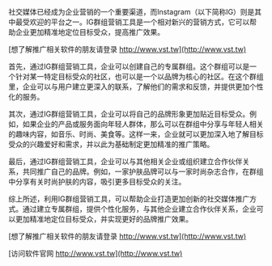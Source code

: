 社交媒体已经成为企业营销的一个重要渠道，而Instagram（以下简称IG）则是其中最受欢迎的平台之一。IG群组营销工具是一个相对新兴的营销方式，它可以帮助企业更加精准地定位目标受众，提高推广效果。

[想了解推广相关软件的朋友请登录 http://www.vst.tw](http://www.vst.tw)

首先，通过IG群组营销工具，企业可以创建自己的专属群组。这个群组可以是一个针对某一特定目标受众的社区，也可以是一个以品牌为核心的社区。在这个群组里，企业可以与用户建立更深入的联系，了解他们的需求和反馈，并提供更加个性化的服务。

其次，通过IG群组营销工具，企业可以将自己的品牌形象更加贴近目标受众。例如，如果企业的产品或服务面向年轻人群体，那么可以在群组中分享与年轻人相关的趣味内容，如音乐、时尚、美食等。这样一来，企业就可以更加深入地了解目标受众的兴趣爱好和需求，并以此为基础制定更加精准的推广策略。

最后，通过IG群组营销工具，企业可以与其他相关企业或组织建立合作伙伴关系，共同推广自己的品牌。例如，一家护肤品牌可以与一家时尚杂志合作，在群组中分享有关时尚护肤的内容，吸引更多目标受众的关注。

综上所述，利用IG群组营销工具，可以帮助企业打造更加创新的社交媒体推广方式。通过建立专属群组，提供个性化服务，与其他企业建立合作伙伴关系，企业可以更加精准地定位目标受众，并实现更好的品牌推广效果。

[想了解推广相关软件的朋友请登录 http://www.vst.tw](http://www.vst.tw)


[访问软件官网 http://www.vst.tw](http://www.vst.tw)
